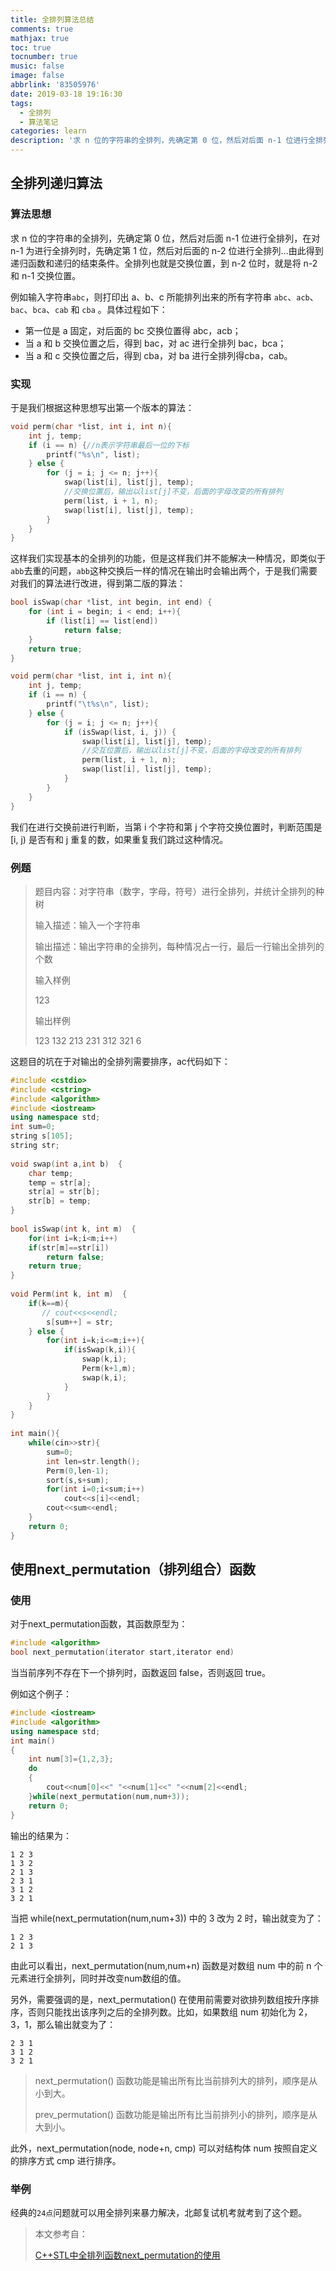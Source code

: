 ```yaml
---
title: 全排列算法总结
comments: true
mathjax: true
toc: true
tocnumber: true
music: false
image: false
abbrlink: '83505976'
date: 2019-03-18 19:16:30
tags:
  - 全排列
  - 算法笔记
categories: learn
description: '求 n 位的字符串的全排列，先确定第 0 位，然后对后面 n-1 位进行全排列，在对 n-1 为进行全排列时，先确定第 1 位，然后对后面的 n-2 位进行全排列...由此得到递归函数和递归的结束条件。全排列也就是交换位置，到 n-2 位时，就是将 n-2 和 n-1 交换位置。'
---
```




## 全排列递归算法

### 算法思想

求 n 位的字符串的全排列，先确定第 0 位，然后对后面 n-1 位进行全排列，在对 n-1 为进行全排列时，先确定第 1 位，然后对后面的 n-2 位进行全排列...由此得到递归函数和递归的结束条件。全排列也就是交换位置，到 n-2 位时，就是将 n-2 和 n-1 交换位置。

例如输入字符串`abc`，则打印出 a、b、c 所能排列出来的所有字符串 `abc`、`acb`、`bac`、`bca`、`cab` 和 `cba` 。具体过程如下：

* 第一位是 a 固定，对后面的 bc 交换位置得 abc，acb；
* 当 a 和 b 交换位置之后，得到 bac，对 ac 进行全排列 bac，bca；
* 当 a 和 c 交换位置之后，得到 cba，对 ba 进行全排列得cba，cab。

### 实现

于是我们根据这种思想写出第一个版本的算法：

```c++
void perm(char *list, int i, int n){
    int j, temp;
	if (i == n) {//n表示字符串最后一位的下标
    	printf("%s\n", list);
	} else {
    	for (j = i; j <= n; j++){
        	swap(list[i], list[j], temp);
        	//交换位置后，输出以list[j]不变，后面的字母改变的所有排列
        	perm(list, i + 1, n);
        	swap(list[i], list[j], temp);
    	}
	}
}
```

这样我们实现基本的全排列的功能，但是这样我们并不能解决一种情况，即类似于`abb`去重的问题，`abb`这种交换后一样的情况在输出时会输出两个，于是我们需要对我们的算法进行改进，得到第二版的算法：

```c++
bool isSwap(char *list, int begin, int end) {
    for (int i = begin; i < end; i++){
        if (list[i] == list[end])
            return false;
    }
    return true;
}

void perm(char *list, int i, int n){
    int j, temp;
    if (i == n) {
        printf("\t%s\n", list);
    } else {
        for (j = i; j <= n; j++){
            if (isSwap(list, i, j)) {
                swap(list[i], list[j], temp);
                //交互位置后，输出以list[j]不变，后面的字母改变的所有排列
                perm(list, i + 1, n);
                swap(list[i], list[j], temp);
            }    
        }
    }
}
```

我们在进行交换前进行判断，当第 i 个字符和第 j 个字符交换位置时，判断范围是 [i, j) 是否有和 j 重复的数，如果重复我们跳过这种情况。

### 例题

> 题目内容：对字符串（数字，字母，符号）进行全排列，并统计全排列的种树
>
> 输入描述：输入一个字符串
>
> 输出描述：输出字符串的全排列，每种情况占一行，最后一行输出全排列的个数
>
> 输入样例
>
> 123
>
> 输出样例
>
> 123
> 132
> 213
> 231
> 312
> 321
> 6

这题目的坑在于对输出的全排列需要排序，ac代码如下：

```c++
#include <cstdio>  
#include <cstring>  
#include <algorithm>
#include <iostream>  
using namespace std;  
int sum=0;  
string s[105];
string str;
  
void swap(int a,int b)  {  
    char temp;
	temp = str[a];
	str[a] = str[b];
	str[b] = temp;  
}  
  
bool isSwap(int k, int m)  {  
    for(int i=k;i<m;i++)  
    if(str[m]==str[i])  
        return false;  
    return true;  
}  
  
void Perm(int k, int m)  {  
    if(k==m){  
       // cout<<s<<endl;  
        s[sum++] = str;
    } else {  
        for(int i=k;i<=m;i++){  
            if(isSwap(k,i)){  
                swap(k,i);  
                Perm(k+1,m);  
                swap(k,i);  
            }     
        }  
    }  
}  
  
int main(){   
    while(cin>>str){  
        sum=0;  
        int len=str.length();  
        Perm(0,len-1); 
        sort(s,s+sum);
		for(int i=0;i<sum;i++)
			cout<<s[i]<<endl; 
        cout<<sum<<endl;      
    }  
    return 0;  
}  
```



## 使用next_permutation（排列组合）函数

### 使用

对于next_permutation函数，其函数原型为：

```c++
#include <algorithm>
bool next_permutation(iterator start,iterator end)
```

当当前序列不存在下一个排列时，函数返回 false，否则返回 true。

例如这个例子：

```c++
#include <iostream>  
#include <algorithm>  
using namespace std;  
int main()  
{  
    int num[3]={1,2,3};  
    do  
    {  
        cout<<num[0]<<" "<<num[1]<<" "<<num[2]<<endl;  
    }while(next_permutation(num,num+3));  
    return 0;  
}  
```

输出的结果为：

```
1 2 3
1 3 2
2 1 3
2 3 1
3 1 2
3 2 1
```

当把 while(next_permutation(num,num+3)) 中的 3 改为 2 时，输出就变为了：

```
1 2 3
2 1 3
```

由此可以看出，next_permutation(num,num+n) 函数是对数组 num 中的前 n 个元素进行全排列，同时并改变num数组的值。

另外，需要强调的是，next_permutation() 在使用前需要对欲排列数组按升序排序，否则只能找出该序列之后的全排列数。比如，如果数组 num 初始化为 2，3，1，那么输出就变为了：

```
2 3 1
3 1 2
3 2 1
```

> next_permutation() 函数功能是输出所有比当前排列大的排列，顺序是从小到大。
>
> prev_permutation() 函数功能是输出所有比当前排列小的排列，顺序是从大到小。

此外，next_permutation(node, node+n, cmp) 可以对结构体 num 按照自定义的排序方式 cmp 进行排序。



### 举例

经典的`24点`问题就可以用全排列来暴力解决，北邮复试机考就考到了这个题。



> 本文参考自：
>
> [C++STL中全排列函数next_permutation的使用](https://blog.csdn.net/ac_gibson/article/details/45308645) 